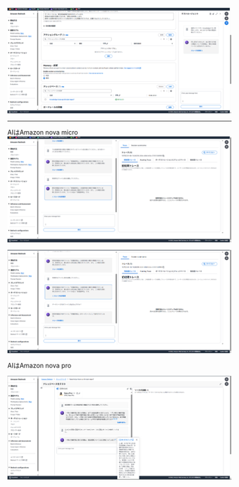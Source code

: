 

![alt text](image.png)

---

AIはAmazon nova micro
![alt text](image-1.png)


![alt text](image-2.png)


AIはAmazon nova pro

![alt text](image-3.png)
